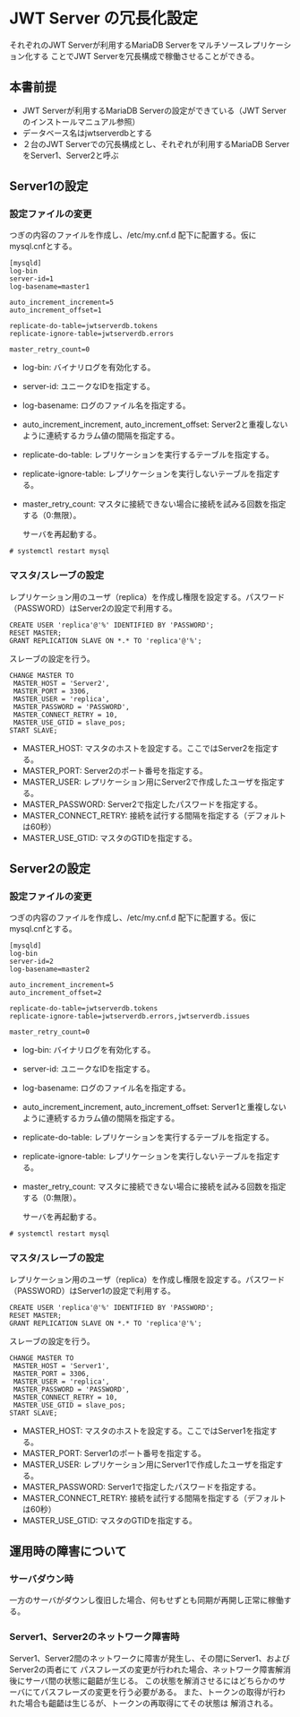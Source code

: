 # JWT Server の冗長化設定

それぞれのJWT Serverが利用するMariaDB Serverをマルチソースレプリケーション化する
ことでJWT Serverを冗長構成で稼働させることができる。

## 本書前提

* JWT Serverが利用するMariaDB Serverの設定ができている（JWT Serverのインストールマニュアル参照）
* データベース名はjwtserverdbとする
* ２台のJWT Serverでの冗長構成とし、それぞれが利用するMariaDB ServerをServer1、Server2と呼ぶ

## Server1の設定

### 設定ファイルの変更

つぎの内容のファイルを作成し、/etc/my.cnf.d 配下に配置する。仮にmysql.cnfとする。

```
[mysqld]
log-bin
server-id=1
log-basename=master1

auto_increment_increment=5
auto_increment_offset=1

replicate-do-table=jwtserverdb.tokens
replicate-ignore-table=jwtserverdb.errors

master_retry_count=0
```

- log-bin: バイナリログを有効化する。
- server-id: ユニークなIDを指定する。
- log-basename: ログのファイル名を指定する。
- auto_increment_increment, auto_increment_offset: Server2と重複しないように連続するカラム値の間隔を指定する。
- replicate-do-table: レプリケーションを実行するテーブルを指定する。
- replicate-ignore-table: レプリケーションを実行しないテーブルを指定する。
- master_retry_count: マスタに接続できない場合に接続を試みる回数を指定する（0:無限）。

  サーバを再起動する。

```
# systemctl restart mysql
```

### マスタ/スレーブの設定

レプリケーション用のユーザ（replica）を作成し権限を設定する。パスワード（PASSWORD）はServer2の設定で利用する。
```
CREATE USER 'replica'@'%' IDENTIFIED BY 'PASSWORD';
RESET MASTER;
GRANT REPLICATION SLAVE ON *.* TO 'replica'@'%';
```

スレーブの設定を行う。
```
CHANGE MASTER TO
 MASTER_HOST = 'Server2',
 MASTER_PORT = 3306,
 MASTER_USER = 'replica',
 MASTER_PASSWORD = 'PASSWORD',
 MASTER_CONNECT_RETRY = 10,
 MASTER_USE_GTID = slave_pos;
START SLAVE;
```

- MASTER_HOST: マスタのホストを設定する。ここではServer2を指定する。
- MASTER_PORT: Server2のポート番号を指定する。
- MASTER_USER: レプリケーション用にServer2で作成したユーザを指定する。
- MASTER_PASSWORD: Server2で指定したパスワードを指定する。
- MASTER_CONNECT_RETRY: 接続を試行する間隔を指定する（デフォルトは60秒）
- MASTER_USE_GTID: マスタのGTIDを指定する。

## Server2の設定

### 設定ファイルの変更

つぎの内容のファイルを作成し、/etc/my.cnf.d 配下に配置する。仮にmysql.cnfとする。

```
[mysqld]
log-bin
server-id=2
log-basename=master2

auto_increment_increment=5
auto_increment_offset=2

replicate-do-table=jwtserverdb.tokens
replicate-ignore-table=jwtserverdb.errors,jwtserverdb.issues

master_retry_count=0
```

- log-bin: バイナリログを有効化する。
- server-id: ユニークなIDを指定する。
- log-basename: ログのファイル名を指定する。
- auto_increment_increment, auto_increment_offset: Server1と重複しないように連続するカラム値の間隔を指定する。
- replicate-do-table: レプリケーションを実行するテーブルを指定する。
- replicate-ignore-table: レプリケーションを実行しないテーブルを指定する。
- master_retry_count: マスタに接続できない場合に接続を試みる回数を指定する（0:無限）。

  サーバを再起動する。

```
# systemctl restart mysql
```

### マスタ/スレーブの設定

レプリケーション用のユーザ（replica）を作成し権限を設定する。パスワード（PASSWORD）はServer1の設定で利用する。
```
CREATE USER 'replica'@'%' IDENTIFIED BY 'PASSWORD';
RESET MASTER;
GRANT REPLICATION SLAVE ON *.* TO 'replica'@'%';
```

スレーブの設定を行う。
```
CHANGE MASTER TO
 MASTER_HOST = 'Server1',
 MASTER_PORT = 3306,
 MASTER_USER = 'replica',
 MASTER_PASSWORD = 'PASSWORD',
 MASTER_CONNECT_RETRY = 10,
 MASTER_USE_GTID = slave_pos;
START SLAVE;
```

- MASTER_HOST: マスタのホストを設定する。ここではServer1を指定する。
- MASTER_PORT: Server1のポート番号を指定する。
- MASTER_USER: レプリケーション用にServer1で作成したユーザを指定する。
- MASTER_PASSWORD: Server1で指定したパスワードを指定する。
- MASTER_CONNECT_RETRY: 接続を試行する間隔を指定する（デフォルトは60秒）
- MASTER_USE_GTID: マスタのGTIDを指定する。

## 運用時の障害について

### サーバダウン時

一方のサーバがダウンし復旧した場合、何もせずとも同期が再開し正常に稼働する。

### Server1、Server2のネットワーク障害時

Server1、Server2間のネットワークに障害が発生し、その間にServer1、およびServer2の両者にて
パスフレーズの変更が行われた場合、ネットワーク障害解消後にサーバ間の状態に齟齬が生じる。
この状態を解消させるにはどちらかのサーバにてパスフレーズの変更を行う必要がある。
また、トークンの取得が行われた場合も齟齬は生じるが、トークンの再取得にてその状態は
解消される。
